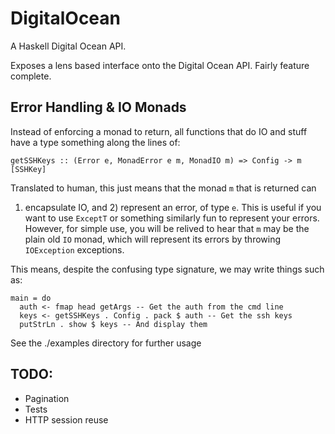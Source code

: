 DigitalOcean
============

A Haskell Digital Ocean API.

Exposes a lens based interface onto the Digital Ocean API. Fairly feature
complete.

Error Handling & IO Monads
--------------------------

Instead of enforcing a monad to return, all functions that do IO and stuff have a
type something along the lines of:

    getSSHKeys :: (Error e, MonadError e m, MonadIO m) => Config -> m [SSHKey]

Translated to human, this just means that the monad `m` that is returned can
1) encapsulate IO, and 2) represent an error, of type `e`. This is useful if you
want to use `ExceptT` or something similarly fun to represent your errors.
However, for simple use, you will be relived to hear that `m` may be the plain
old `IO` monad, which will represent its errors by throwing `IOException`
exceptions.

This means, despite the confusing type signature, we may write things such as:

    main = do
      auth <- fmap head getArgs -- Get the auth from the cmd line
      keys <- getSSHKeys . Config . pack $ auth -- Get the ssh keys
      putStrLn . show $ keys -- And display them

See the ./examples directory for further usage

TODO:
-----

* Pagination
* Tests
* HTTP session reuse
